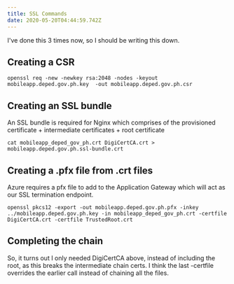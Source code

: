 ```yaml
---
title: SSL Commands
date: 2020-05-20T04:44:59.742Z
---
```

I've done this 3 times now, so I should be writing this down.

## Creating a CSR

```
openssl req -new -newkey rsa:2048 -nodes -keyout mobileapp.deped.gov.ph.key  -out mobileapp.deped.gov.ph.csr
```

## Creating an SSL bundle

An SSL bundle is required for Nginx which comprises of the provisioned certificate + intermediate certificates + root certificate

```
cat mobileapp_deped_gov_ph.crt DigiCertCA.crt > mobileapp.deped.gov.ph.ssl-bundle.crt
```


## Creating a .pfx file from .crt files

Azure requires a pfx file to add to the Application Gateway which will act as our SSL termination endpoint.

```
openssl pkcs12 -export -out mobileapp.deped.gov.ph.pfx -inkey ../mobileapp.deped.gov.ph.key -in mobileapp_deped_gov_ph.crt -certfile DigiCertCA.crt -certfile TrustedRoot.crt
```

## Completing the chain

So, it turns out I only needed DigiCertCA above, instead of including the root, as this breaks the intermediate chain certs. I think the last -certfile overrides the earlier call instead of chaining all the files.